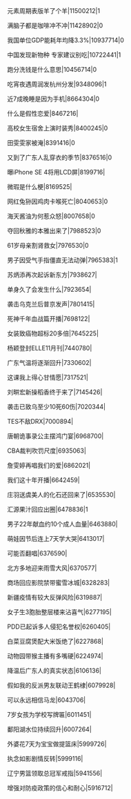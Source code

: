 元素周期表版羊了个羊|11500212|1

满脑子都是咖啡冲不冲|11428902|0

我国单位GDP能耗年均降3.3%|10937714|0

中国发现新物种 专家建议别吃|10722441|1

跑分洗钱是什么意思|10456714|0

吃宵夜遇周润发杭州分发|9348096|1

近7成晚睡是因为手机|8664304|0

什么是假性恋爱|8467216|

高校女生宿舍上演时装秀|8400245|0

田雯雯家被淹|8391416|0

又到了广东人乱穿衣的季节|8376516|0

曝iPhone SE 4将用LCD屏|8199716|

微瑕是什么梗|8169525|

网红兔狲因鸡肉卡喉死亡|8040653|0

海天酱油为何惹众怒|8007658|0

夺回秋雅的本雅出来了|7988523|0

61岁母亲割肾救女|7976530|0

男子因受气手指僵直无法动弹|7965383|1

苏炳添再次起诉新东方|7938627|

单身久了会发生什么|7923654|

袭击乌克兰后普京发声|7801415|

死神千年血战篇开播|7698122|

女装致癌物超标20多倍|7645225|

杨颖登封ELLE11月刊|7440780|

广东气温将逐渐回升|7330602|

这课我上得心甘情愿|7317521|

刘畊宏新操稻香终于来了|7145426|

袭击已致乌至少10死60伤|7020344|

TES不敌DRX|7000894|

唐朝诡事录公主摆鸿门宴|6968700|

CBA裁判吹罚尺度|6935063|

詹雯婷再唱我们的爱|6862021|

我们这十年开播|6642459|

庄羽送虞美人的化石还回来了|6535530|

汇源果汁回应出圈|6478836|1

男子22年献血约10个成人血量|6463880|

萌娃因节后连上7天学大哭|6413017|

可能否翻唱|6376590|

北方多地迎来雨雪大风|6370577|

商场回应影院禁带蜜雪冰城|6328283|

新疆疫情有较大反弹风险|6319887|

女子生3胞胎整层楼来沾喜气|6277195|

PDD已起诉多人侵犯名誉权|6260405|

白菜豆腐煲配大米饭绝了|6227868|

动物园带猴主播有多嘴硬|6224974|

降温后广东人的真实状态|6106136|

假如我的反派男友联动王鹤棣|6079928|

可以永远相信马龙|6043706|

7岁女孩为学校写牌匾|6011451|

鄱阳湖水位持续回升|6007264|

外婆花7天为宝宝做提篮床|5999726|

执念如影剧情反转|5999116|

辽宁男篮领取总冠军戒指|5941556|

增强对防疫政策的信心和耐心|5916712|

